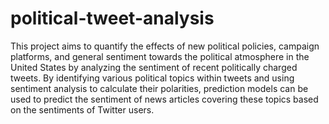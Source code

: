 # political-tweet-analysis

This project aims to quantify the effects of new political policies, campaign platforms, and general sentiment towards the political atmosphere in the United States by analyzing the sentiment of recent politically charged tweets. By identifying various political topics within tweets and using sentiment analysis to calculate their polarities, prediction models can be used to predict the sentiment of news articles covering these topics based on the sentiments of Twitter users.
